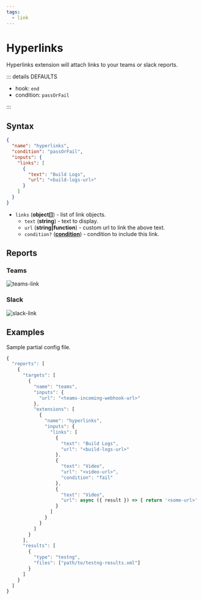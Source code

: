 ```yaml
---
tags:
  - link
---
```


# Hyperlinks

Hyperlinks extension will attach links to your teams or slack reports.

::: details DEFAULTS

- hook: `end`
- condition: `passOrFail`

:::

## Syntax

```json
{
  "name": "hyperlinks",
  "condition": "passOrFail",
  "inputs": {
    "links": [
      {
        "text": "Build Logs",
        "url": "<build-logs-url>"
      }
    ]
  }
}
```

- `links` (**object[]**) - list of link objects.
  - `text` (**string**) - text to display.
  - `url` (**string|function**) - custom url to link the above text.
  - `condition?` (**[condition](/guides/conditions)**) - condition to include this link.

## Reports

### Teams

![teams-link](../assets/images/teams/teams-links.png)

### Slack

![slack-link](../assets/images/slack/slack-hyperlinks.png)

## Examples

Sample partial config file.

```js
{
  "reports": [
    {
      "targets": [
        {
          "name": "teams",
          "inputs": {
            "url": "<teams-incoming-webhook-url>"
          },
          "extensions": [
            {
              "name": "hyperlinks",
              "inputs": {
                "links": [
                  {
                    "text": "Build Logs",
                    "url": "<build-logs-url>"
                  },
                  {
                    "text": "Video",
                    "url": "<video-url>",
                    "condition": "fail"
                  },
                  {
                    "text": "Video",
                    "url": async ({ result }) => { return '<some-url>' }
                  }
                ]
              }   
            }
          ]
        }
      ],
      "results": [
        {
          "type": "testng",
          "files": ["path/to/testng-results.xml"]
        }
      ]
    }
  ]
}
```